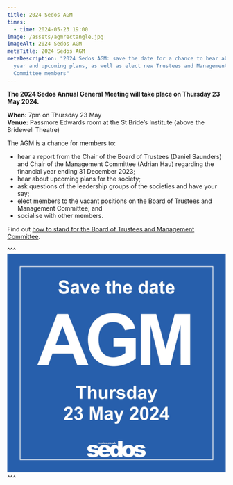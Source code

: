 ```yaml
---
title: 2024 Sedos AGM
times:
  - time: 2024-05-23 19:00
image: /assets/agmrectangle.jpg
imageAlt: 2024 Sedos AGM
metaTitle: 2024 Sedos AGM
metaDescription: "2024 Sedos AGM: save the date for a chance to hear about the
  year and upcoming plans, as well as elect new Trustees and Management
  Committee members"
---
```

**The 2024 Sedos Annual General Meeting will take place on Thursday 23 May 2024.**

**When:** 7pm on Thursday 23 May\
**Venue:** Passmore Edwards room at the St Bride’s Institute (above the Bridewell Theatre)

The AGM is a chance for members to:

* hear a report from the Chair of the Board of Trustees (Daniel Saunders) and Chair of the Management Committee (Adrian Hau) regarding the financial year ending 31 December 2023;
* hear about upcoming plans for the society;
* ask questions of the leadership groups of the societies and have your say;
* elect members to the vacant positions on the Board of Trustees and Management Committee; and
* socialise with other members.

Find out [how to stand for the Board of Trustees and Management Committee](https://www.sedos.co.uk/news/2024-03-18-agm-elections-2024).

^^^
![2024 Sedos AGM](/assets/agmsquare.jpg)
^^^